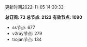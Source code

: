 更新时间2022-11-05 14:30:33

**总订阅: 73**
**总节点: 2122**
**有效节点: 1090**
- ss节点: 677
- v2ray节点: 279
- trojan节点: 134
